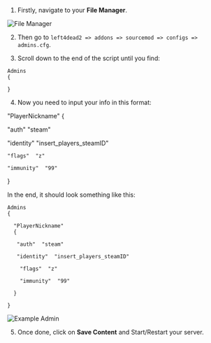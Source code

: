 1. Firstly, navigate to your **File Manager**. 

![File Manager](../images/file-manager.png)

2. Then go to `left4dead2 => addons => sourcemod => configs => admins.cfg`.

3. Scroll down to the end of the script until you find:
```
Admins
{

}
```

4. Now you need to input your info in this format:

  "PlayerNickname" 
  { 

   "auth"  "steam" 

   "identity"  "insert_players_steamID" 

    "flags"  "z" 

    "immunity"  "99" 

  }

In the end, it should look something like this:
```
Admins
{

  "PlayerNickname" 
  { 

   "auth"  "steam" 

   "identity"  "insert_players_steamID" 

    "flags"  "z" 

    "immunity"  "99" 

  }

}
```

![Example Admin](../images/example-admin.png)

5. Once done, click on **Save Content** and Start/Restart your server.